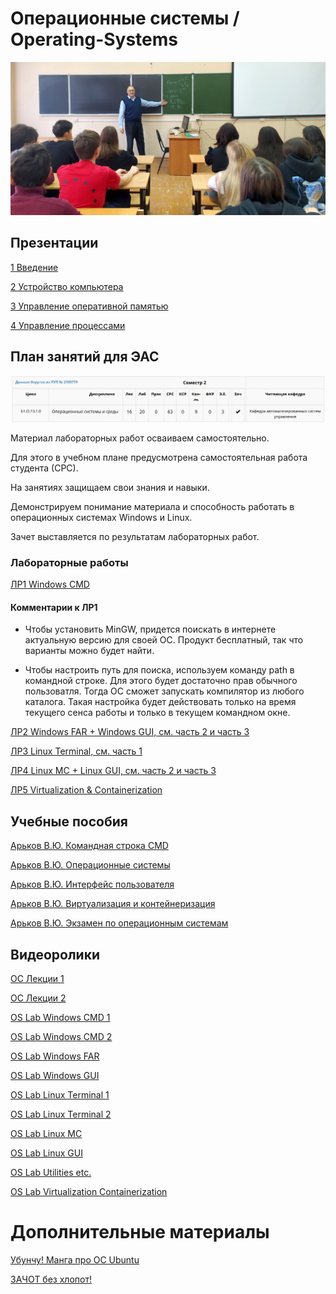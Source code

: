 # Операционные системы / Operating-Systems

![OS-2024](https://raw.githubusercontent.com/Valentin-Arkov/Operating-Systems/refs/heads/main/2024-11-28-OS.jpg)

## Презентации
[1 Введение](https://github.com/Valentin-Arkov/Operating-Systems/blob/main/OS_01_Intro.pdf)

[2 Устройство компьютера](https://github.com/Valentin-Arkov/Operating-Systems/blob/main/OS_02_Сomputer.pdf)

[3 Управление оперативной памятью](https://github.com/Valentin-Arkov/Operating-Systems/blob/main/OS_03_Memory.pdf)

[4 Управление процессами](https://github.com/Valentin-Arkov/Operating-Systems/blob/main/OS_04_Processes.pdf)


## План занятий для ЭАС

![Учебный план](https://github.com/Valentin-Arkov/Operating-Systems/blob/main/EAS-OS-Plan.jpg)

Материал лабораторных работ осваиваем самостоятельно.

Для этого в учебном плане предусмотрена самостоятельная работа студента (СРС).

На занятиях защищаем свои знания и навыки. 

Демонстрируем понимание материала и способность работать в операционных системах Windows и Linux.

Зачет выставляется по результатам лабораторных работ.

### Лабораторные работы

[ЛР1 Windows CMD](https://ridero.ru/books/komandnaya_stroka_cmd/)

#### Комментарии к ЛР1

- Чтобы установить MinGW, придется поискать в интернете актуальную версию для своей ОС. Продукт бесплатный, так что варианты можно будет найти.

- Чтобы настроить путь для поиска, используем команду path в командной строке. Для этого будет достаточно прав обычного пользоватля. Тогда ОС сможет запускать компилятор из любого каталога. Такая настройка будет действовать только на время текущего сенса работы и только в текущем командном окне.

[ЛР2 Windows FAR + Windows GUI, см. часть 2 и часть 3](https://ridero.ru/books/operacionnye_sistemy/)

[ЛР3 Linux Terminal, см. часть 1](https://ridero.ru/books/interfeis_polzovatelya/)

[ЛР4 Linux MC + Linux GUI, см. часть 2 и часть 3](https://ridero.ru/books/interfeis_polzovatelya/)

[ЛР5 Virtualization & Containerization](https://ridero.ru/books/virtualizaciya_i_konteinerizaciya/)

## Учебные пособия

[Арьков В.Ю. Командная строка CMD](https://ridero.ru/books/komandnaya_stroka_cmd/)

[Арьков В.Ю. Операционные системы](https://ridero.ru/books/operacionnye_sistemy/)

[Арьков В.Ю. Интерфейс пользователя](https://ridero.ru/books/interfeis_polzovatelya/)

[Арьков В.Ю. Виртуализация и контейнеризация](https://ridero.ru/books/virtualizaciya_i_konteinerizaciya/)

[Арьков В.Ю. Экзамен по операционным системам](https://ridero.ru/books/ekzamen_po_operacionnym_sistemam/)

## Видеоролики

[ОС Лекции 1](https://www.youtube.com/playlist?list=PLgkPUa9zaIkKmM8nnN9h2m_I_mZFHZpBC)

[ОС Лекции 2](https://www.youtube.com/playlist?list=PLgkPUa9zaIkJPPwKXrq3TA6l4IMkO3K8k)

[OS Lab Windows CMD 1](https://www.youtube.com/playlist?list=PLgkPUa9zaIkIYiKc0zZ2R9aYd2Gf07Cr-)

[OS Lab Windows CMD 2](https://www.youtube.com/playlist?list=PLgkPUa9zaIkI-vopKsGaICdxXfMrmELlp)

[OS Lab Windows FAR](https://www.youtube.com/playlist?list=PLgkPUa9zaIkIFkmjNgn9VP67vmVGZK63s)

[OS Lab Windows GUI](https://www.youtube.com/playlist?list=PLgkPUa9zaIkI0pKtjfkbIpRDeEWtg78MY)

[OS Lab Linux Terminal 1](https://www.youtube.com/playlist?list=PLgkPUa9zaIkLht4lDPfUFI7APQnNdABG9)

[OS Lab Linux Terminal 2](https://www.youtube.com/playlist?list=PLgkPUa9zaIkI4xlIZFvfkCOmcYOAx1cEx)

[OS Lab Linux MC](https://www.youtube.com/playlist?list=PLgkPUa9zaIkIup10xKVKBqzBtz7TVmR32)

[OS Lab Linux GUI](https://www.youtube.com/playlist?list=PLgkPUa9zaIkKlyFJzQrQ-v5WnVkijn1uK)

[OS Lab Utilities etc.](https://www.youtube.com/playlist?list=PLgkPUa9zaIkKluaVLStsptpP82deKZ1JH)

[OS Lab Virtualization Containerization](https://www.youtube.com/playlist?list=PLgkPUa9zaIkKpT1eXBawRBLGJcJjeJ-D8)

# Дополнительные материалы

[Убунчу! Манга про ОС Ubuntu](https://en.wikipedia.org/wiki/Ubunchu!)

[ЗАЧОТ без хлопот!](https://clck.ru/3FRRyM)
